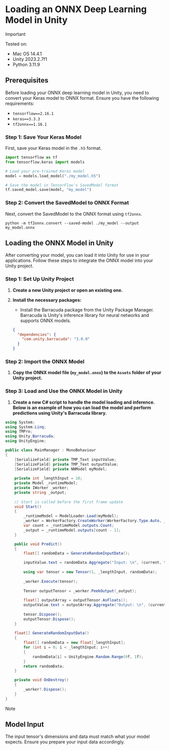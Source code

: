 # Loading an ONNX Deep Learning Model in Unity

> [!IMPORTANT]
> Tested on:
> - Mac OS 14.4.1
> - Unity 2023.2.7f1
> - Python 3.11.9

## Prerequisites

Before loading your ONNX deep learning model in Unity, you need to convert your Keras model to ONNX format. Ensure you have the following requirements:

- `tensorflow==2.16.1`
- `keras==3.3.3`
- `tf2onnx==1.16.1`

### Step 1: Save Your Keras Model

First, save your Keras model in the `.h5` format.

```python
import tensorflow as tf
from tensorflow.keras import models

# Load your pre-trained Keras model
model = models.load_model("./my_model.h5")

# Save the model in TensorFlow's SavedModel format
tf.saved_model.save(model, "my_model")
```

### Step 2: Convert the SavedModel to ONNX Format

Next, convert the SavedModel to the ONNX format using `tf2onnx`.

```shell
python -m tf2onnx.convert --saved-model ./my_model --output my_model.onnx
```

## Loading the ONNX Model in Unity

After converting your model, you can load it into Unity for use in your applications. Follow these steps to integrate the ONNX model into your Unity project.

### Step 1: Set Up Unity Project

1. **Create a new Unity project or open an existing one.**

2. **Install the necessary packages:**
   - Install the Barracuda package from the Unity Package Manager. Barracuda is Unity's inference library for neural networks and supports ONNX models.

   ```json
   {
     "dependencies": {
       "com.unity.barracuda": "3.0.0"
     }
   }
   ```

### Step 2: Import the ONNX Model

1. **Copy the ONNX model file (`my_model.onnx`) to the `Assets` folder of your Unity project.**

### Step 3: Load and Use the ONNX Model in Unity

1. **Create a new C# script to handle the model loading and inference. Below is an example of how you can load the model and perform predictions using Unity's Barracuda library.**

```csharp
using System;
using System.Linq;
using TMPro;
using Unity.Barracuda;
using UnityEngine;

public class MainManager : MonoBehaviour
{
    [SerializeField] private TMP_Text inputValue;
    [SerializeField] private TMP_Text outputValue;
    [SerializeField] private NNModel myModel;
    
    private int _lengthInput = 10;
    private Model _runtimeModel;
    private IWorker _worker;
    private string _output;
    
    // Start is called before the first frame update
    void Start()
    {
        _runtimeModel = ModelLoader.Load(myModel);
        _worker = WorkerFactory.CreateWorker(WorkerFactory.Type.Auto, _runtimeModel);
        var count = _runtimeModel.outputs.Count;
        _output = _runtimeModel.outputs[count - 1];
    }

    public void Predict()
    {
        float[] randomData = GenerateRandomInputData();

        inputValue.text = randomData.Aggregate("Input: \n", (current, t) => current + (t + "\n"));
        
        using var tensor = new Tensor(1, _lengthInput, randomData);
        
        _worker.Execute(tensor);
        
        Tensor outputTensor = _worker.PeekOutput(_output);
        
        float[] outputArray = outputTensor.AsFloats();
        outputValue.text = outputArray.Aggregate("Output: \n", (current, t) => current + (t + "\n"));
        
        tensor.Dispose();
        outputTensor.Dispose();
    }
    
    float[] GenerateRandomInputData()
    {
        float[] randomData = new float[_lengthInput];
        for (int i = 0; i < _lengthInput; i++)
        {
            randomData[i] = UnityEngine.Random.Range(0f, 1f);
        }
        return randomData;
    }

    private void OnDestroy()
    {
        _worker?.Dispose();
    }
}
```

> [!Note]
> ## Model Input
>
> The input tensor's dimensions and data must match what your model expects. Ensure you prepare your input data accordingly.